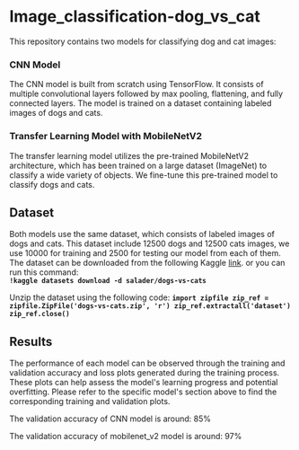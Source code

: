 # Image_classification-dog_vs_cat
This repository contains two models for classifying dog and cat images:

### CNN Model

The CNN model is built from scratch using TensorFlow. It consists of multiple convolutional layers followed by max pooling, flattening, and fully connected layers. The model is trained on a dataset containing labeled images of dogs and cats.

### Transfer Learning Model with MobileNetV2

The transfer learning model utilizes the pre-trained MobileNetV2 architecture, which has been trained on a large dataset (ImageNet) to classify a wide variety of objects. We fine-tune this pre-trained model to classify dogs and cats.


## Dataset

Both models use the same dataset, which consists of labeled images of dogs and cats. This dataset include 12500 dogs and 12500 cats images, we use 10000 for training and 2500 for testing our model from each of them.
The dataset can be downloaded from the following Kaggle <u>[link](https://www.kaggle.com/datasets/salader/dogs-vs-cats)</u>.
or you can run this command:   
  **`!kaggle datasets download -d salader/dogs-vs-cats`**

Unzip the dataset using the following code:
**`import zipfile
zip_ref = zipfile.ZipFile('dogs-vs-cats.zip', 'r')
zip_ref.extractall('dataset')
zip_ref.close()`**

  
## Results

The performance of each model can be observed through the training and validation accuracy and loss plots generated during the training process. These plots can help assess the model's learning progress and potential overfitting.
Please refer to the specific model's section above to find the corresponding training and validation plots.

The validation accuracy of CNN model is around: 85%

The validation accuracy of mobilenet_v2 model is around: 97%
